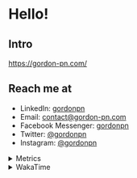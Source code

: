 # Hello!

## Intro

<https://gordon-pn.com/>

## Reach me at

- LinkedIn: [gordonpn](https://www.linkedin.com/in/gordonpn/)
- Email: [contact@gordon-pn.com](mailto:contact@gordon-pn.com)
- Facebook Messenger: [gordonpn](https://www.messenger.com/t/Gordonpn)
- Twitter: [@gordonpn](https://twitter.com/Gordonpn)
- Instagram: [@gordonpn](https://www.instagram.com/gordonpn/)

<details>
  <summary>Metrics</summary>

  <img align="center" src="https://github.com/gordonpn/gordonpn/blob/master/github-metrics.svg" alt="GitHub Metrics">

</details>

<details>
  <summary>WakaTime</summary>

  <!--START_SECTION:waka-->
📊 **This Week I Spent My Time On** 

```text
💬 Programming Languages: 
Other                    41 hrs 37 mins      █████████████████████████   98.54 % 
JavaScript               13 mins             ░░░░░░░░░░░░░░░░░░░░░░░░░   00.54 % 
Java                     8 mins              ░░░░░░░░░░░░░░░░░░░░░░░░░   00.34 % 
HTML                     5 mins              ░░░░░░░░░░░░░░░░░░░░░░░░░   00.22 % 
XML                      4 mins              ░░░░░░░░░░░░░░░░░░░░░░░░░   00.19 % 

🔥 Editors: 
Chrome                   25 hrs 19 mins      ███████████████░░░░░░░░░░   59.95 % 
Slack                    6 hrs 14 mins       ████░░░░░░░░░░░░░░░░░░░░░   14.77 % 
Firefox                  2 hrs 50 mins       ██░░░░░░░░░░░░░░░░░░░░░░░   06.74 % 
iTerm2                   2 hrs 14 mins       █░░░░░░░░░░░░░░░░░░░░░░░░   05.30 % 
Messages                 1 hr 22 mins        █░░░░░░░░░░░░░░░░░░░░░░░░   03.25 % 
```


 Last Updated on 04/05/2025 10:24:26 UTC
<!--END_SECTION:waka-->
</details>
